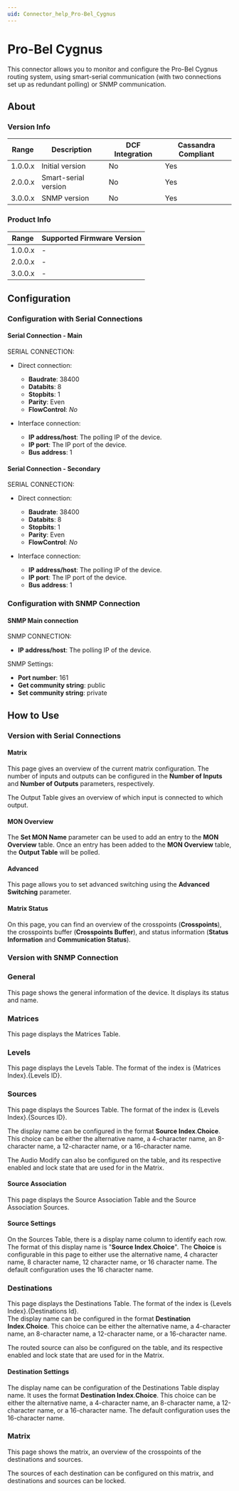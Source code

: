 ```yaml
---
uid: Connector_help_Pro-Bel_Cygnus
---
```


# Pro-Bel Cygnus

This connector allows you to monitor and configure the Pro-Bel Cygnus routing system, using smart-serial communication (with two connections set up as redundant polling) or SNMP communication.

## About

### Version Info

| Range   | Description          | DCF Integration | Cassandra Compliant |
|---------|----------------------|-----------------|---------------------|
| 1.0.0.x | Initial version      | No              | Yes                 |
| 2.0.0.x | Smart-serial version | No              | Yes                 |
| 3.0.0.x | SNMP version         | No              | Yes                 |

### Product Info

| Range   | Supported Firmware Version |
|---------|----------------------------|
| 1.0.0.x | -                          |
| 2.0.0.x | -                          |
| 3.0.0.x | -                          |

## Configuration

### Configuration with Serial Connections

#### Serial Connection - Main

SERIAL CONNECTION:

- Direct connection:

  - **Baudrate**: 38400
  - **Databits**: 8
  - **Stopbits**: 1
  - **Parity**: Even
  - **FlowControl**: *No*

- Interface connection:

  - **IP address/host**: The polling IP of the device.
  - **IP port**: The IP port of the device.
  - **Bus address**: 1

#### Serial Connection - Secondary

SERIAL CONNECTION:

- Direct connection:

  - **Baudrate**: 38400
  - **Databits**: 8
  - **Stopbits**: 1
  - **Parity**: Even
  - **FlowControl**: *No*

- Interface connection:

  - **IP address/host**: The polling IP of the device.
  - **IP port**: The IP port of the device.
  - **Bus address**: 1

### Configuration with SNMP Connection

#### SNMP Main connection

SNMP CONNECTION:

- **IP address/host**: The polling IP of the device.

SNMP Settings:

- **Port number**: 161
- **Get community string**: public
- **Set community string**: private

## How to Use

### Version with Serial Connections

#### Matrix

This page gives an overview of the current matrix configuration. The number of inputs and outputs can be configured in the **Number of Inputs** and **Number of Outputs** parameters, respectively.

The Output Table gives an overview of which input is connected to which output.

#### MON Overview

The **Set MON Name** parameter can be used to add an entry to the **MON Overview** table. Once an entry has been added to the **MON Overview** table, the **Output Table** will be polled.

#### Advanced

This page allows you to set advanced switching using the **Advanced Switching** parameter.

#### Matrix Status

On this page, you can find an overview of the crosspoints (**Crosspoints**), the crosspoints buffer (**Crosspoints Buffer**), and status information (**Status Information** and **Communication Status**).

### Version with SNMP Connection

### General

This page shows the general information of the device. It displays its status and name.

### Matrices

This page displays the Matrices Table.

### Levels

This page displays the Levels Table. The format of the index is {Matrices Index}.{Levels ID}.

### Sources

This page displays the Sources Table. The format of the index is {Levels Index}.{Sources ID}.

The display name can be configured in the format **Source Index**.**Choice**. This choice can be either the alternative name, a 4-character name, an 8-character name, a 12-character name, or a 16-character name.

The Audio Modify can also be configured on the table, and its respective enabled and lock state that are used for in the Matrix.

#### Source Association

This page displays the Source Association Table and the Source Association Sources.

#### Source Settings

On the Sources Table, there is a display name column to identify each row. The format of this display name is "**Source Index**.**Choice**".
The **Choice** is configurable in this page to either use the alternative name, 4 character name, 8 character name, 12 character name, or 16 character name.
The default configuration uses the 16 character name.

### Destinations

This page displays the Destinations Table. The format of the index is {Levels Index}.{Destinations Id}.\
The display name can be configured in the format **Destination Index**.**Choice**. This choice can be either the alternative name, a 4-character name, an 8-character name, a 12-character name, or a 16-character name.

The routed source can also be configured on the table, and its respective enabled and lock state that are used for in the Matrix.

#### Destination Settings

The display name can be configuration of the Destinations Table display name. It uses the format **Destination Index**.**Choice**. This choice can be either the alternative name, a 4-character name, an 8-character name, a 12-character name, or a 16-character name. The default configuration uses the 16-character name.

### Matrix

This page shows the matrix, an overview of the crosspoints of the destinations and sources.

The sources of each destination can be configured on this matrix, and destinations and sources can be locked.
